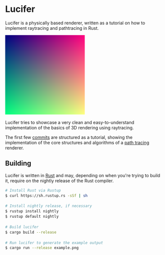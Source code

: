 # Lucifer

Lucifer is a physically based renderer, written as a tutorial on how
to implement raytracing and pathtracing in Rust.

![example](example.png)

Lucifer tries to showcase a very clean and easy-to-understand
implementation of the basics of 3D rendering using raytracing.

The first few [commits](https://github.com/ennocramer/lucifer) are
structured as a tutorial, showing the implementation of the core
structures and algorithms of a [path
tracing](https://en.wikipedia.org/wiki/Path_tracing) renderer.

## Building

Lucifer is written in [Rust](https://www.rust-lang.org/) and may,
depending on when you're trying to build it, require on the nightly
release of the Rust compiler.

``` sh
# Install Rust via Rustup
$ curl https://sh.rustup.rs -sSf | sh

# Install nightly release, if necessary
$ rustup install nightly
$ rustup default nightly

# Build lucifer
$ cargo build --release

# Run lucifer to generate the example output
$ cargo run --release example.png
```
